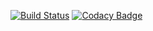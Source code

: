 [![Build Status](https://travis-ci.org/MarketReaction/Monitoring.svg?branch=master)](https://travis-ci.org/MarketReaction/Monitoring)
[![Codacy Badge](https://api.codacy.com/project/badge/Grade/56aa64dc37bd4b969964e2342283eb1b)](https://www.codacy.com/app/jonny-shaw/Monitoring?utm_source=github.com&amp;utm_medium=referral&amp;utm_content=MarketReaction/Monitoring&amp;utm_campaign=Badge_Grade)
